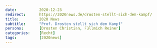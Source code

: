 ```yaml
---
date:          2020-12-23
redirect:      https://2020news.de/drosten-stellt-sich-dem-kampf/
title:         2020 News
subtitle:      "Prof. Drosten stellt sich dem Kampf"
persons:       [Drosten Christian, Füllmich Reiner]
categories:    [Recht]
tags:          [2020news]
---
```

